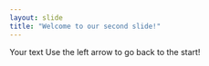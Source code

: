 ```yaml
---
layout: slide
title: "Welcome to our second slide!"
---
```

Your text
Use the left arrow to go back to the start!
